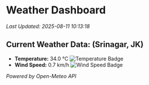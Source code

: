 
# Weather Dashboard

_Last Updated: 2025-08-11 10:13:18_

## Current Weather Data: (Srinagar, JK)
- **Temperature:** 34.0 °C ![Temperature Badge](https://img.shields.io/badge/Temperature-High%20Temp-orange)
- **Wind Speed:** 0.7 km/h ![Wind Speed Badge](https://img.shields.io/badge/Wind%20Speed-Light%20Wind-blue)

*Powered by Open-Meteo API*

